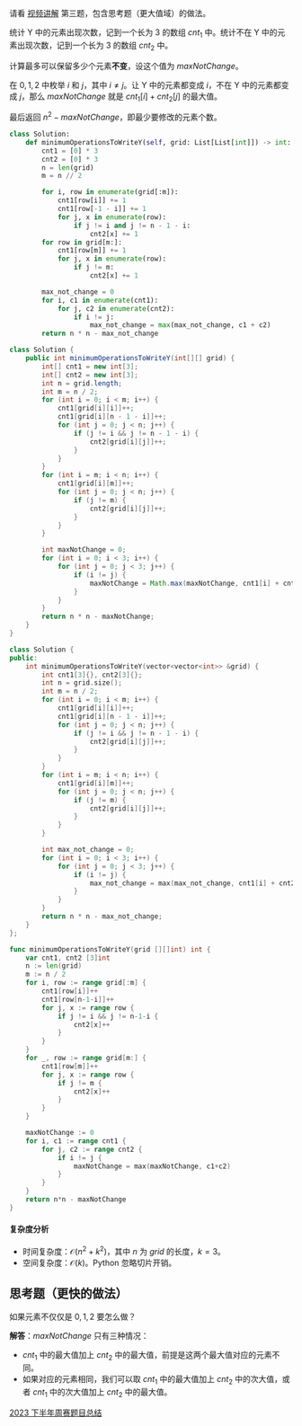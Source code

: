 请看 [视频讲解](https://www.bilibili.com/video/BV14r421W7oR/) 第三题，包含思考题（更大值域）的做法。

统计 Y 中的元素出现次数，记到一个长为 $3$ 的数组 $\textit{cnt}_1$ 中。统计不在 Y 中的元素出现次数，记到一个长为 $3$ 的数组 $\textit{cnt}_2$ 中。

计算最多可以保留多少个元素**不变**，设这个值为 $\textit{maxNotChange}$。

在 $0,1,2$ 中枚举 $i$ 和 $j$，其中 $i\ne j$。让 Y 中的元素都变成 $i$，不在 Y 中的元素都变成 $j$，那么 $\textit{maxNotChange}$ 就是 $\textit{cnt}_1[i]+\textit{cnt}_2[j]$ 的最大值。

最后返回 $n^2 - \textit{maxNotChange}$，即最少要修改的元素个数。

```py [sol-Python3]
class Solution:
    def minimumOperationsToWriteY(self, grid: List[List[int]]) -> int:
        cnt1 = [0] * 3
        cnt2 = [0] * 3
        n = len(grid)
        m = n // 2

        for i, row in enumerate(grid[:m]):
            cnt1[row[i]] += 1
            cnt1[row[-1 - i]] += 1
            for j, x in enumerate(row):
                if j != i and j != n - 1 - i:
                    cnt2[x] += 1
        for row in grid[m:]:
            cnt1[row[m]] += 1
            for j, x in enumerate(row):
                if j != m:
                    cnt2[x] += 1

        max_not_change = 0
        for i, c1 in enumerate(cnt1):
            for j, c2 in enumerate(cnt2):
                if i != j:
                    max_not_change = max(max_not_change, c1 + c2)
        return n * n - max_not_change
```

```java [sol-Java]
class Solution {
    public int minimumOperationsToWriteY(int[][] grid) {
        int[] cnt1 = new int[3];
        int[] cnt2 = new int[3];
        int n = grid.length;
        int m = n / 2;
        for (int i = 0; i < m; i++) {
            cnt1[grid[i][i]]++;
            cnt1[grid[i][n - 1 - i]]++;
            for (int j = 0; j < n; j++) {
                if (j != i && j != n - 1 - i) {
                    cnt2[grid[i][j]]++;
                }
            }
        }
        for (int i = m; i < n; i++) {
            cnt1[grid[i][m]]++;
            for (int j = 0; j < n; j++) {
                if (j != m) {
                    cnt2[grid[i][j]]++;
                }
            }
        }

        int maxNotChange = 0;
        for (int i = 0; i < 3; i++) {
            for (int j = 0; j < 3; j++) {
                if (i != j) {
                    maxNotChange = Math.max(maxNotChange, cnt1[i] + cnt2[j]);
                }
            }
        }
        return n * n - maxNotChange;
    }
}
```

```cpp [sol-C++]
class Solution {
public:
    int minimumOperationsToWriteY(vector<vector<int>> &grid) {
        int cnt1[3]{}, cnt2[3]{};
        int n = grid.size();
        int m = n / 2;
        for (int i = 0; i < m; i++) {
            cnt1[grid[i][i]]++;
            cnt1[grid[i][n - 1 - i]]++;
            for (int j = 0; j < n; j++) {
                if (j != i && j != n - 1 - i) {
                    cnt2[grid[i][j]]++;
                }
            }
        }
        for (int i = m; i < n; i++) {
            cnt1[grid[i][m]]++;
            for (int j = 0; j < n; j++) {
                if (j != m) {
                    cnt2[grid[i][j]]++;
                }
            }
        }

        int max_not_change = 0;
        for (int i = 0; i < 3; i++) {
            for (int j = 0; j < 3; j++) {
                if (i != j) {
                    max_not_change = max(max_not_change, cnt1[i] + cnt2[j]);
                }
            }
        }
        return n * n - max_not_change;
    }
};
```

```go [sol-Go]
func minimumOperationsToWriteY(grid [][]int) int {
	var cnt1, cnt2 [3]int
	n := len(grid)
	m := n / 2
	for i, row := range grid[:m] {
		cnt1[row[i]]++
		cnt1[row[n-1-i]]++
		for j, x := range row {
			if j != i && j != n-1-i {
				cnt2[x]++
			}
		}
	}
	for _, row := range grid[m:] {
		cnt1[row[m]]++
		for j, x := range row {
			if j != m {
				cnt2[x]++
			}
		}
	}

	maxNotChange := 0
	for i, c1 := range cnt1 {
		for j, c2 := range cnt2 {
			if i != j {
				maxNotChange = max(maxNotChange, c1+c2)
			}
		}
	}
	return n*n - maxNotChange
}
```

#### 复杂度分析

- 时间复杂度：$\mathcal{O}(n^2 + k^2)$，其中 $n$ 为 $\textit{grid}$ 的长度，$k=3$。
- 空间复杂度：$\mathcal{O}(k)$。Python 忽略切片开销。

## 思考题（更快的做法）

如果元素不仅仅是 $0,1,2$ 要怎么做？

**解答**：$\textit{maxNotChange}$ 只有三种情况：

- $\textit{cnt}_1$ 中的最大值加上 $\textit{cnt}_2$ 中的最大值，前提是这两个最大值对应的元素不同。
- 如果对应的元素相同，我们可以取 $\textit{cnt}_1$ 中的最大值加上 $\textit{cnt}_2$ 中的次大值，或者 $\textit{cnt}_1$ 中的次大值加上 $\textit{cnt}_2$ 中的最大值。

[2023 下半年周赛题目总结](https://leetcode.cn/circle/discuss/lUu0KB/)
